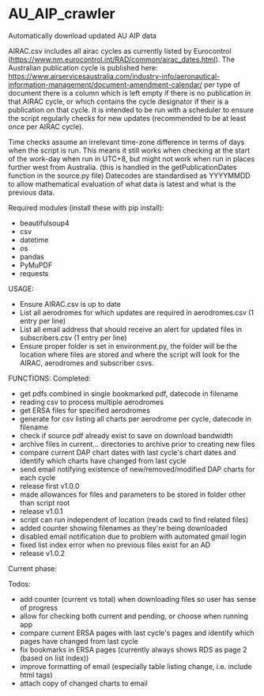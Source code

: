 # AU_AIP_crawler
 Automatically download updated AU AIP data

AIRAC.csv includes all airac cycles as currently listed by Eurocontrol (https://www.nm.eurocontrol.int/RAD/common/airac_dates.html). The Australian publication cycle is published here: https://www.airservicesaustralia.com/industry-info/aeronautical-information-management/document-amendment-calendar/ per type of document there is a column which is left empty if there is no publication in that AIRAC cycle, or which contains the cycle designator if their is a publication on that cycle. It is intended to be run with a scheduler to ensure the script regularly checks for new updates (recommended to be at least once per AIRAC cycle).

Time checks assume an irrelevant time-zone difference in terms of days when the script is run. This means it still works when checking at the start of the work-day when run in UTC+8, but might not work when run in places further west from Australia. (this is handled in the getPublicationDates function in the source.py file)
Datecodes are standardised as YYYYMMDD to allow mathematical evaluation of what data is latest and what is the previous data.

Required modules (install these with pip install):
- beautifulsoup4
- csv
- datetime
- os
- pandas
- PyMuPDF
- requests

USAGE:
- Ensure AIRAC.csv is up to date
- List all aerodromes for which updates are required in aerodromes.csv (1 entry per line)
- List all email address that should receive an alert for updated files in subscribers.csv (1 entry per line)
- Ensure proper folder is set in environment.py, the folder will be the location where files are stored and where the script will look for the AIRAC, aerodromes and subscriber csvs.

FUNCTIONS:
Completed:
 - get pdfs combined in single bookmarked pdf, datecode in filename
 - reading csv to process multiple aerodromes
 - get ERSA files for specified aerodromes
 - generate for csv listing all charts per aerodrome per cycle, datecode in filename
 - check if source pdf already exist to save on download bandwidth
 - archive files in current... directories to archive prior to creating new files
 - compare current DAP chart dates with last cycle's chart dates and identify which charts have changed from last cycle
 - send email notifying existence of new/removed/modified DAP charts for each cycle
 - release first v1.0.0
 - made allowances for files and parameters to be stored in folder other than script root
 - release v1.0.1
 - script can run independent of location (reads cwd to find related files)
 - added counter showing filenames as they're being downloaded
 - disabled email notification due to problem with automated gmail login
 - fixed list index error when no previous files exist for an AD
 - release v1.0.2

Current phase:
 
Todos:
 - add counter (current vs total) when downloading files so user has sense of progress
 - allow for checking both current and pending, or choose when running app
 - compare current ERSA pages with last cycle's pages and identify which pages have changed from last cycle
 - fix bookmarks in ERSA pages (currently always shows RDS as page 2 (based on list index))
 - improve formatting of email (especially table listing change, i.e. include html tags)
 - attach copy of changed charts to email
